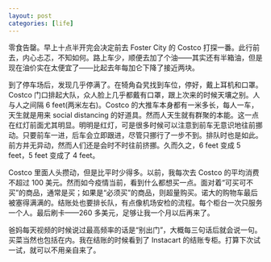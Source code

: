 ```yaml
---
layout: post
categories: [life]
---
```


零食告罄。早上十点半开完会决定前去 Foster City 的 Costco 打探一番。此行前去，内心忐忑，不知如何。路上车少，顺便去加了个油——其实还有半箱油，但是现在油价实在太便宜了——比起去年每加仑下降了接近两块。

到了停车场后，发现几乎停满了。在犄角旮旯找到车位，停好，戴上耳机和口罩。Costco 门口排起大队，众人脸上几乎都戴有口罩，跟上次来的时候天壤之别。人与人之间隔 6 feet(两米左右)。Costco 的大推车本身都有一米多长，每人一车，天生就是用来 social distancing 的好道具。然而人天生就有群聚的本能。这一点在红灯前面尤其明显。明明是红灯，可是很多时候可以注意到前车无意识地往前挪动。只要前车一进，后车会立即跟进，尽管只挪行了一步不到。排队时也是如此。前方并无异动，然而人们还是会时不时往前挤挪。久而久之，6 feet 变成 5 feet，5 feet 变成了 4 feet。

Costco 里面人头攒动，但是比平时少得多。以前，我每次去 Costco 的平均消费不超过 100 美元。然而如今疫情当前，看到什么都想买一点。面对着“可买可不买”的商品，通常是买；如果是“必须买”的商品，则超量购买。诺大的购物车最后被塞得满满的。结账处也要排长队，有点像机场安检的流程。每个柜台一次只服务一个人。最后刷卡——260 多美元，足够让我一个月以后再来了。

爸妈每天视频的时候说过最高频率的话是“别出门”，大概每三句话后就会说一句。买菜当然也包括在内。我在结账的时候看到了 Instacart 的结账专柜。打算下次试一试，就可以不用亲自来了。
